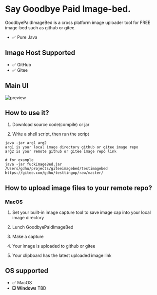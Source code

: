
# Say Goodbye Paid Image-bed.

GoodbyePaidImageBed is a cross platform image uploader tool for FREE image-bed such as github or gitee.

- :white_check_mark: Pure Java

## Image Host Supported

- :white_check_mark: GitHub
- :white_check_mark: Gitee

## Main UI

![preview](https://gitee.com/gdhu/testtingop/raw/master/2019-12-24_000.jpg)

## How to use it?

1. Download source code(compile) or jar

2. Write a shell script, then run the script

```shell script
java -jar arg1 arg2
arg1 is your local image directory github or gitee image repo
arg2 is your remote github or gitee image repo link

# for example
java -jar fuckImageBed.jar /Users/gdhu/projects/giteeimagebed/testimagebed https://gitee.com/gdhu/testtingop/raw/master/
```

## How to upload image files to your remote repo?

### MacOS

1. Set your built-in image capture tool to save image cap into your local image directory

2. Lunch GoodbyePaidImageBed

3. Make a capture

4. Your image is uploaded to github or gitee

5. Your clipboard has the latest uploaded image link


## OS supported

- :white_check_mark: MacOS
- :negative_squared_cross_mark: **Windows** TBD



